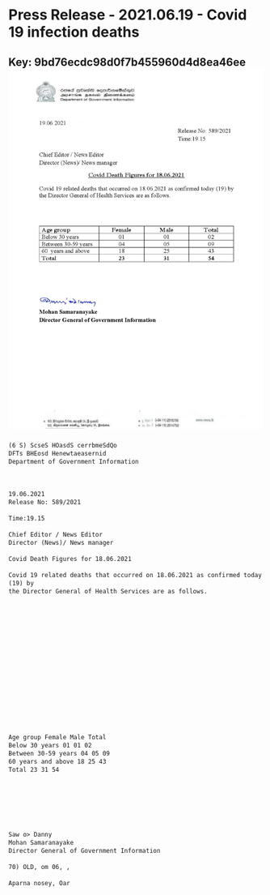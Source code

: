# Press Release - 2021.06.19 - Covid 19 infection deaths 
Key: 9bd76ecdc98d0f7b455960d4d8ea46ee 
![img](img/9bd76ecdc98d0f7b455960d4d8ea46ee.jpg)
---
```
(6 S) ScseS HOasdS cerrbmeSdQo
DFTs BHEosd Henewtaeasernid
Department of Government Information

 

19.06.2021
Release No: 589/2021

Time:19.15

Chief Editor / News Editor
Director (News)/ News manager

Covid Death Figures for 18.06.2021

Covid 19 related deaths that occurred on 18.06.2021 as confirmed today (19) by
the Director General of Health Services are as follows.

 

 

 

 

 

 

 

 

Age group Female Male Total
Below 30 years 01 01 02
Between 30-59 years 04 05 09
60 years and above 18 25 43
Total 23 31 54

 

 

 

Saw o> Danny
Mohan Samaranayake
Director General of Government Information

70) OLD, om 06, ,

Aparna nosey, Oar

     

```
